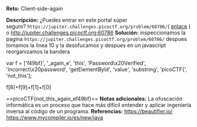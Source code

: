 **Reto:** Client-side-again

**Descripción:**
¿Puedes entrar en este portal súper seguro? `https://jupiter.challenges.picoctf.org/problem/60786/`( [enlace](https://jupiter.challenges.picoctf.org/problem/60786/) ) o http://jupiter.challenges.picoctf.org:60786
**Solución:**
inspeccionamos la pagina `https://jupiter.challenges.picoctf.org/problem/60786/` 
despues tomamos la linea 10 y la desofucamos y despues en un javascript reorganizamos la bandera


var f = ['f49bf}', '_again_e', 'this', 'Password\x20Verified', 'Incorrect\x20password', 'getElementById', 'value', 'substring', 'picoCTF{', 'not_this'];

f[8]+f[9]+f[1]+f[0]

==picoCTF{not_this_again_ef49bf}==
**Notas adicionales:**
La ofuscación informática es un proceso que hace más difícil entender y aplicar ingeniería inversa al código de un programa.
**Referencias:** 
https://beautifier.io/
https://www.mycompiler.io/es/new/java